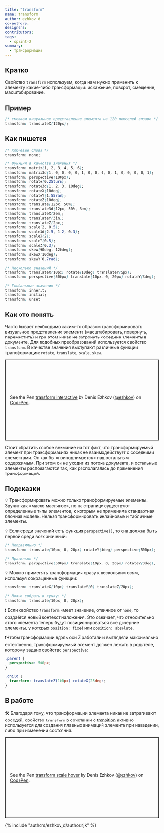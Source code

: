 ```yaml
---
title: "transform"
name: transform
author: ezhkov_d
co-authors:
designers:
contributors:
tags:
  - sprint-2
summary:
  - трансформация
---
```


## Кратко

Свойство `transform` используем, когда нам нужно применить к элементу какие-либо трансформации: искажение, поворот, смещение, масштабирование.

## Пример

```css
/* смещаем визуальное представление элемента на 120 пикселей вправо */
transform: translateX(120px);
```

## Как пишется

```css
/* Ключевые слова */
transform: none;

/* Функции в качестве значения */
transform: matrix(1, 2, 3, 4, 5, 6);
transform: matrix3d(1, 0, 0, 0, 0, 1, 0, 0, 0, 0, 1, 0, 0, 0, 0, 1);
transform: perspective(100px);
transform: rotate(0.25turn);
transform: rotate3d(1, 2, 3, 10deg);
transform: rotateX(10deg);
transform: rotateY(1.55rad);
transform: rotateZ(10deg);
transform: translate(12px, 50%);
transform: translate3d(12px, 50%, 3em);
transform: translateX(2em);
transform: translateY(3in);
transform: translateZ(2px);
transform: scale(2, 0.5);
transform: scale3d(2.5, 1.2, 0.3);
transform: scaleX(2);
transform: scaleY(0.5);
transform: scaleZ(0.3);
transform: skew(90deg, 120deg);
transform: skewX(10deg);
transform: skewY(0.7rad);

/* Несколько значений */
transform: translateX(10px) rotate(10deg) translateY(5px);
transform: perspective(500px) translate(10px, 0, 20px) rotateY(3deg);

/* Глобальные значения */
transform: inherit;
transform: initial;
transform: unset;
```

## Как это понять

Часто бывает необходимо каким-то образом трансформировать визуальное представление элемента (масштабировать, повернуть, переместить) и при этом никак не затронуть соседние элементы в документе. Для подобных преобразований используется свойство `transform`. В качестве значения выступают различные функции трансформации: `rotate`, `translate`, `scale`, `skew`.

<p class="codepen" data-height="265" data-theme-id="dark" data-default-tab="result" data-user="ezhkov" data-slug-hash="GRZzQBZ" style="height: 265px; box-sizing: border-box; display: flex; align-items: center; justify-content: center; border: 2px solid; margin: 1em 0; padding: 1em;" data-pen-title="transform interactive">
  <span>See the Pen <a href="https://codepen.io/ezhkov/pen/GRZzQBZ">
  transform interactive</a> by Denis Ezhkov (<a href="https://codepen.io/ezhkov">@ezhkov</a>)
  on <a href="https://codepen.io">CodePen</a>.</span>
</p>

Стоит обратить особое внимание на тот факт, что трансформируемый элемент при трансформациях никак не взаимодействует с соседними элементами. Он как бы «приподнимается» над остальным содержимым. При этом он не уходит из потока документа, и остальные элементы располагаются так, как располагались до применения трансформаций.

## Подсказки

💡 Трансформировать можно только трансформируемые элементы. Звучит как «масло масляное», но на странице существуют определенные типы элементов, к которым не применима стандартная блочная модель. Нельзя трансформировать инлайновые и табличные элементы.

💡 Если среди значений есть функция `perspective()`, то она должна быть первой среди всех значений:

```css
/* Неправильно */
transform: translate(10px, 0, 20px) rotateY(3deg) perspective(500px);

/* Правильно */
transform: perspective(500px) translate(10px, 0, 20px) rotateY(3deg);
```

💡 Можно применять трансформации сразу к нескольким осям, используя сокращенные функции:

```css
transform: translateX(10px) translateY(0) translateZ(20px);

/* Можно собрать в кучку: */
transform: translate(10px, 0, 20px);
```

❗ Если свойство `transform` имеет значение, отличное от `none`, то создаётся новый контекст наложения. Это означает, что относительно этого элемента теперь будут позиционироваться все дочерние элементы, у которых `position: fixed` или `position: absolute`.

❗Чтобы трансформации вдоль оси Z работали и выглядели максимально естественно, трансформируемый элемент должен лежать в родителе, которому задано свойство `perspective`:

```css
.parent {
  perspective: 500px;
}

.child {
  transform: translateZ(100px) rotateX(25deg);
}
```

## В работе

🛠 Благодаря тому, что трансформации элемента никак не затрагивают соседей, свойство `transform` в сочетании с [transition](/css/doka/transition) активно используется для создания плавных анимаций элемента при наведении, либо при изменении состояния.

<p class="codepen" data-height="265" data-theme-id="dark" data-default-tab="result" data-user="ezhkov" data-slug-hash="qBZzorM" style="height: 265px; box-sizing: border-box; display: flex; align-items: center; justify-content: center; border: 2px solid; margin: 1em 0; padding: 1em;" data-pen-title="transform scale hover">
  <span>See the Pen <a href="https://codepen.io/ezhkov/pen/qBZzorM">
  transform scale hover</a> by Denis Ezhkov (<a href="https://codepen.io/ezhkov">@ezhkov</a>)
  on <a href="https://codepen.io">CodePen</a>.</span>
</p>
<script async src="https://static.codepen.io/assets/embed/ei.js"></script>

{% include "authors/ezhkov_d/author.njk" %}
